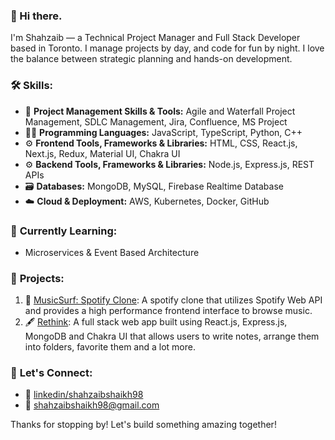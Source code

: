 ### 👋 Hi there.
I'm Shahzaib — a Technical Project Manager and Full Stack Developer based in Toronto.
I manage projects by day, and code for fun by night. I love the balance between strategic planning and hands-on development.

### 🛠️ **Skills:**
- 💼 **Project Management Skills & Tools:** Agile and Waterfall Project Management, SDLC Management, Jira, Confluence, MS Project
- 👨‍💻 **Programming Languages:** JavaScript, TypeScript, Python, C++
- ⚙️ **Frontend Tools, Frameworks & Libraries:** HTML, CSS, React.js, Next.js, Redux, Material UI, Chakra UI
- ⚙️ **Backend Tools, Frameworks & Libraries:** Node.js, Express.js, REST APIs
- 🗃️ **Databases:** MongoDB, MySQL, Firebase Realtime Database
- ☁️ **Cloud & Deployment:** AWS, Kubernetes, Docker, GitHub

### 🌱 **Currently Learning:**
- Microservices & Event Based Architecture

### 🚀 **Projects:**
1. 🎹 [MusicSurf: Spotify Clone](https://musicsurf.vercel.app/): A spotify clone that utilizes Spotify Web API and provides a high performance frontend interface to browse music.
2. 🖋️ [Rethink](https://rethink-fe.vercel.app/): A full stack web app built using React.js, Express.js, MongoDB and Chakra UI that allows users to write notes, arrange them into folders, favorite them and a lot more.

### 💬 **Let's Connect:**
- 🔗 [linkedin/shahzaibshaikh98](https://www.linkedin.com/in/shahzaibshaikh98/)
- 📧 [shahzaibshaikh98@gmail.com](shahzaibshaikh98@gmail.com)

Thanks for stopping by! Let's build something amazing together!
